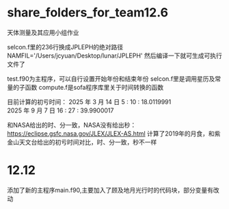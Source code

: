 # share_folders_for_team12.6
天体测量及其应用小组作业

selcon.f里的236行换成JPLEPH的绝对路径      NAMFIL='/Users/jcyuan/Desktop/lunar/JPLEPH'
然后编译一下就可生成可执行文件了

test.f90为主程序，可以自行设置开始年份和结束年份
selcon.f里是调用星历及常量的子函数
compute.f是sofa程序库里关于时间转换的函数

目前计算的初亏时间：
2025 年           3 月          14 日           5 :          10 :   18.0119991   
2025 年           9 月           7 日          16 :          27 :   39.9900017    

和NASA给出的时、分一致，NASA没有给出秒：https://eclipse.gsfc.nasa.gov/JLEX/JLEX-AS.html
计算了2019年的月食，和紫金山天文台给出的初亏时间对比，时、分一致，秒不一样

# 12.12
添加了新的主程序main.f90,主要加入了顾及地月光行时的代码块，部分变量有改动
